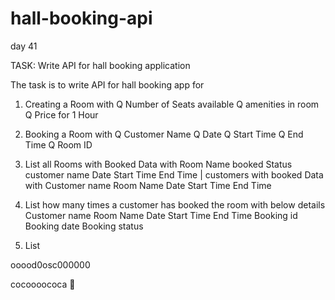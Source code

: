 # hall-booking-api
day 41


TASK: Write API for hall booking application

The task is to write API for hall booking app for
1. Creating a Room with
Q Number of Seats available
Q amenities in room
Q Price for 1 Hour
2. Booking a Room with
Q Customer Name
Q Date
Q Start Time
Q End Time
Q Room ID
3. List all Rooms with Booked Data with
Room Name
booked Status
customer name
Date
Start Time
End Time
| customers with booked Data with
Customer name
Room Name
Date
Start Time
End Time
5. List how many times a customer has booked the room with below details
Customer name
Room Name
Date
Start Time
End Time
Booking id
Booking date
Booking status

4. List

ooood0osc000000

cocoooococa

